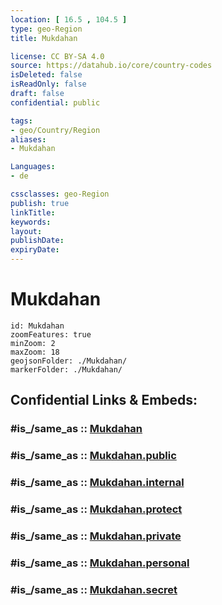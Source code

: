 ```yaml
---
location: [ 16.5 , 104.5 ] 
type: geo-Region
title: Mukdahan

license: CC BY-SA 4.0
source: https://datahub.io/core/country-codes
isDeleted: false
isReadOnly: false
draft: false
confidential: public

tags:
- geo/Country/Region
aliases:
- Mukdahan

Languages:
- de

cssclasses: geo-Region
publish: true
linkTitle: 
keywords: 
layout: 
publishDate: 
expiryDate: 
---
```


# Mukdahan

```leaflet
id: Mukdahan
zoomFeatures: true 
minZoom: 2 
maxZoom: 18
geojsonFolder: ./Mukdahan/
markerFolder: ./Mukdahan/
```


## Confidential Links & Embeds: 

### #is_/same_as :: [Mukdahan](/_Standards/Earth/Continent/Asia/Asia~South~East/Thailand/Provinces~Thailand/Mukdahan.md) 

### #is_/same_as :: [Mukdahan.public](/_public/Earth/Continent/Asia/Asia~South~East/Thailand/Provinces~Thailand/Mukdahan.public.md) 

### #is_/same_as :: [Mukdahan.internal](/_internal/Earth/Continent/Asia/Asia~South~East/Thailand/Provinces~Thailand/Mukdahan.internal.md) 

### #is_/same_as :: [Mukdahan.protect](/_protect/Earth/Continent/Asia/Asia~South~East/Thailand/Provinces~Thailand/Mukdahan.protect.md) 

### #is_/same_as :: [Mukdahan.private](/_private/Earth/Continent/Asia/Asia~South~East/Thailand/Provinces~Thailand/Mukdahan.private.md) 

### #is_/same_as :: [Mukdahan.personal](/_personal/Earth/Continent/Asia/Asia~South~East/Thailand/Provinces~Thailand/Mukdahan.personal.md) 

### #is_/same_as :: [Mukdahan.secret](/_secret/Earth/Continent/Asia/Asia~South~East/Thailand/Provinces~Thailand/Mukdahan.secret.md)


